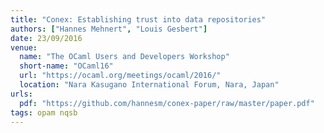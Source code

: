 ```yaml
---
title: "Conex: Establishing trust into data repositories"
authors: ["Hannes Mehnert", "Louis Gesbert"]
date: 23/09/2016
venue:
  name: "The OCaml Users and Developers Workshop"
  short-name: "OCaml16"
  url: "https://ocaml.org/meetings/ocaml/2016/"
  location: "Nara Kasugano International Forum, Nara, Japan"
urls:
  pdf: "https://github.com/hannesm/conex-paper/raw/master/paper.pdf"
tags: opam nqsb
---
```

